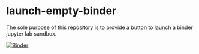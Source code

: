 # launch-empty-binder
 
The sole purpose of this repository is to provide a button to launch a binder jupyter lab sandbox.

[![Binder](https://mybinder.org/badge_logo.svg)](https://mybinder.org/v2/gh/janjoch/launch-empty-binder/HEAD)
